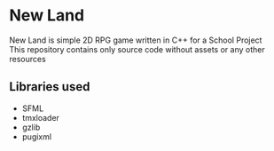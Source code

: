 # New Land
New Land is simple 2D RPG game written in C++ for a School Project  
This repository contains only source code without assets or any other resources


## Libraries used
* SFML
* tmxloader
* gzlib
* pugixml
